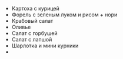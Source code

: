 - Картоха с курицей
- Форель с зеленым луком и рисом + нори
- Крабовый салат
- Оливье
- Салат с горбушей
- Салат с лапшой
- Шарлотка и мини курники
- 